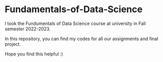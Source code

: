 # Fundamentals-of-Data-Science

I took the Fundumentals of Data Science course at university in Fall semester 2022-2023.

In this repository, you can find my codes for all our assignments and final project.

Hope you find this helpful :)
